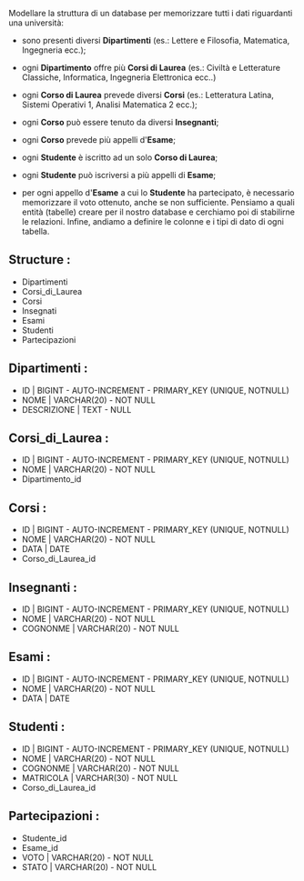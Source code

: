 Modellare la struttura di un database per memorizzare tutti i dati riguardanti una università:

- sono presenti diversi **Dipartimenti** (es.: Lettere e Filosofia, Matematica, Ingegneria ecc.);

- ogni **Dipartimento** offre più **Corsi di Laurea** (es.: Civiltà e Letterature Classiche, Informatica, Ingegneria Elettronica ecc..)

- ogni **Corso di Laurea** prevede diversi **Corsi** (es.: Letteratura Latina, Sistemi Operativi 1, Analisi Matematica 2 ecc.);

- ogni **Corso** può essere tenuto da diversi **Insegnanti**;

- ogni **Corso** prevede più appelli d'**Esame**;

- ogni **Studente** è iscritto ad un solo **Corso di Laurea**;

- ogni **Studente** può iscriversi a più appelli di **Esame**;

- per ogni appello d'**Esame** a cui lo **Studente** ha partecipato, è necessario memorizzare il voto ottenuto, anche se non sufficiente. Pensiamo a quali entità (tabelle) creare per il nostro database e cerchiamo poi di stabilirne le relazioni. Infine, andiamo a definire le colonne e i tipi di dato di ogni tabella.

## Structure :
- Dipartimenti
- Corsi_di_Laurea
- Corsi
- Insegnati 
- Esami 
- Studenti 
- Partecipazioni 

## Dipartimenti :
- ID | BIGINT - AUTO-INCREMENT - PRIMARY_KEY (UNIQUE, NOTNULL)
- NOME | VARCHAR(20) - NOT NULL
- DESCRIZIONE | TEXT - NULL

## Corsi_di_Laurea :
- ID | BIGINT - AUTO-INCREMENT - PRIMARY_KEY (UNIQUE, NOTNULL)
- NOME | VARCHAR(20) - NOT NULL
- Dipartimento_id 

## Corsi :
- ID | BIGINT - AUTO-INCREMENT - PRIMARY_KEY (UNIQUE, NOTNULL)
- NOME | VARCHAR(20) - NOT NULL
- DATA | DATE
- Corso_di_Laurea_id

## Insegnanti :
- ID | BIGINT - AUTO-INCREMENT - PRIMARY_KEY (UNIQUE, NOTNULL)
- NOME | VARCHAR(20) - NOT NULL
- COGNONME | VARCHAR(20) - NOT NULL

## Esami :
- ID | BIGINT - AUTO-INCREMENT - PRIMARY_KEY (UNIQUE, NOTNULL)
- NOME | VARCHAR(20) - NOT NULL
- DATA | DATE

## Studenti :
- ID | BIGINT - AUTO-INCREMENT - PRIMARY_KEY (UNIQUE, NOTNULL)
- NOME | VARCHAR(20) - NOT NULL
- COGNONME | VARCHAR(20) - NOT NULL
- MATRICOLA | VARCHAR(30) - NOT NULL
- Corso_di_Laurea_id

## Partecipazioni :
- Studente_id
- Esame_id
- VOTO | VARCHAR(20) - NOT NULL
- STATO | VARCHAR(20) - NOT NULL